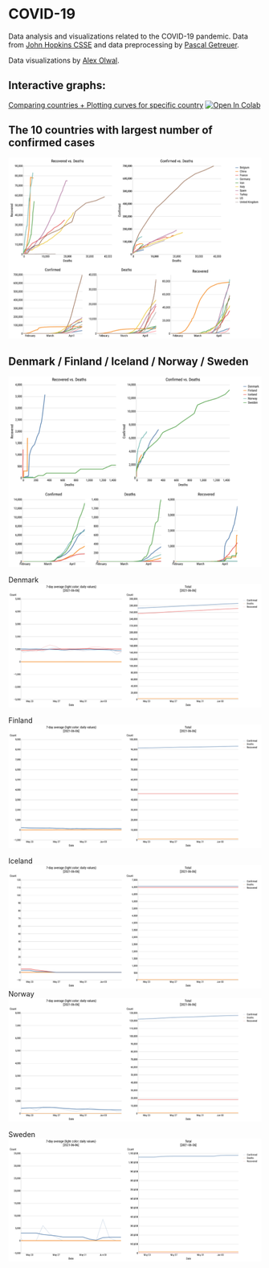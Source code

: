 # COVID-19
Data analysis and visualizations related to the COVID-19 pandemic.
Data from [John Hopkins CSSE](https://github.com/CSSEGISandData/COVID-19.git) and data preprocessing by [Pascal Getreuer](https://getreuer.info/).

Data visualizations by [Alex Olwal](http://www.olwal.com/).

## Interactive graphs: 
[Comparing countries + Plotting curves for specific country](https://olwal.github.io/) [![Open In 
Colab](https://colab.research.google.com/assets/colab-badge.svg)](https://colab.research.google.com/github/olwal/covid19/blob/master/notebooks/covid19_visualization_sandbox.ipynb)

## The 10 countries with largest number of confirmed cases
[![10 largest countries multi plots](exports/current/nlargest_multi_plots.svg)](https://olwal.github.io/)

## Denmark / Finland / Iceland / Norway / Sweden
[![Nordic countries multi plots](exports/current/nordic_multi_plots.svg)](https://olwal.github.io/)

Denmark
[![Denmark](exports/current/denmark_country_plots.svg)](https://olwal.github.io/)

Finland
[![Finland](exports/current/finland_country_plots.svg)](https://olwal.github.io/)

Iceland
[![Iceland](exports/current/iceland_country_plots.svg)](https://olwal.github.io/)
Norway
[![Norway](exports/current/norway_country_plots.svg)](https://olwal.github.io/)

Sweden
[![Sweden](exports/current/sweden_country_plots.svg)](https://olwal.github.io/)
